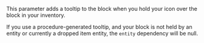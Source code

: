 This parameter adds a tooltip to the block when you hold your icon over the block in your inventory.

If you use a procedure-generated tooltip, and your block is not held by an entity or currently a dropped item entity, the `entity` dependency will be null.